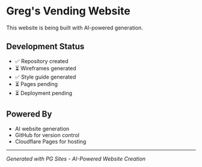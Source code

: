 # Greg's Vending Website

This website is being built with AI-powered generation.

## Development Status
- ✅ Repository created
- ⏳ Wireframes generated
- ✅ Style guide generated
- ⏳ Pages pending
- ⏳ Deployment pending

## Powered By
- AI website generation
- GitHub for version control
- Cloudflare Pages for hosting

---
*Generated with PG Sites - AI-Powered Website Creation*